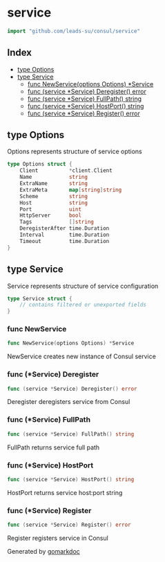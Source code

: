 <!-- Code generated by gomarkdoc. DO NOT EDIT -->

# service

```go
import "github.com/leads-su/consul/service"
```

## Index

- [type Options](<#type-options>)
- [type Service](<#type-service>)
  - [func NewService(options Options) *Service](<#func-newservice>)
  - [func (service *Service) Deregister() error](<#func-service-deregister>)
  - [func (service *Service) FullPath() string](<#func-service-fullpath>)
  - [func (service *Service) HostPort() string](<#func-service-hostport>)
  - [func (service *Service) Register() error](<#func-service-register>)


## type Options

Options represents structure of service options

```go
type Options struct {
    Client          *client.Client
    Name            string
    ExtraName       string
    ExtraMeta       map[string]string
    Scheme          string
    Host            string
    Port            uint
    HttpServer      bool
    Tags            []string
    DeregisterAfter time.Duration
    Interval        time.Duration
    Timeout         time.Duration
}
```

## type Service

Service represents structure of service configuration

```go
type Service struct {
    // contains filtered or unexported fields
}
```

### func NewService

```go
func NewService(options Options) *Service
```

NewService creates new instance of Consul service

### func \(\*Service\) Deregister

```go
func (service *Service) Deregister() error
```

Deregister deregisters service from Consul

### func \(\*Service\) FullPath

```go
func (service *Service) FullPath() string
```

FullPath returns service full path

### func \(\*Service\) HostPort

```go
func (service *Service) HostPort() string
```

HostPort returns service host:port string

### func \(\*Service\) Register

```go
func (service *Service) Register() error
```

Register registers service in Consul



Generated by [gomarkdoc](<https://github.com/princjef/gomarkdoc>)
